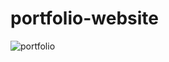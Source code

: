 # portfolio-website
![portfolio](https://github.com/kasanisravani/portfolio-website/assets/163146920/ca3555a3-e03f-4948-95f1-0e690b4825ec)

